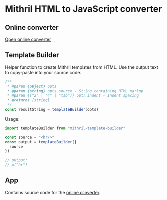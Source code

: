# Mithril HTML to JavaScript converter

## Online converter

[Open online converter](http://arthurclemens.github.io/mithril-template-converter/index.html)


## Template Builder

Helper function to create Mithril templates from HTML. Use the output text to copy-paste into your source code.


~~~javascript
/**
 * @param {object} opts 
 * @param {string} opts.source - String containing HTML markup
 * @param {("2" | "4" | "tab")} opts.indent - Indent spacing
 * @returns {string}
 */
const resultString = templateBuilder(opts)
~~~

Usage:

~~~javascript
import templateBuilder from "mithril-template-builder"

const source = "<hr/>"
const output = templateBuilder({
  source
})

// output:
// m("hr")
~~~




## App

Contains source code for the [online converter](http://arthurclemens.github.io/mithril-template-converter/index.html).